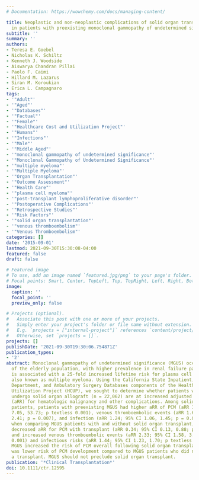 ```yaml
---
# Documentation: https://wowchemy.com/docs/managing-content/

title: Neoplastic and non-neoplastic complications of solid organ transplantation
  in patients with preexisting monoclonal gammopathy of undetermined significance
subtitle: ''
summary: ''
authors:
- Teresa E. Goebel
- Nicholas K. Schiltz
- Kenneth J. Woodside
- Aiswarya Chandran Pillai
- Paolo F. Caimi
- Hillard M. Lazarus
- Siran M. Koroukian
- Erica L. Campagnaro
tags:
- '"Adult"'
- '"Aged"'
- '"Databases"'
- '"Factual"'
- '"Female"'
- '"Healthcare Cost and Utilization Project"'
- '"Humans"'
- '"Infections"'
- '"Male"'
- '"Middle Aged"'
- '"monoclonal gammopathy of undetermined significance"'
- '"Monoclonal Gammopathy of Undetermined Significance"'
- '"multiple myeloma"'
- '"Multiple Myeloma"'
- '"Organ Transplantation"'
- '"Outcome Assessment"'
- '"Health Care"'
- '"plasma cell myeloma"'
- '"post-transplant lymphoproliferative disorder"'
- '"Postoperative Complications"'
- '"Retrospective Studies"'
- '"Risk Factors"'
- '"solid organ transplantation"'
- '"venous thromboembolism"'
- '"Venous Thromboembolism"'
categories: []
date: '2015-09-01'
lastmod: 2021-09-30T15:30:08-04:00
featured: false
draft: false

# Featured image
# To use, add an image named `featured.jpg/png` to your page's folder.
# Focal points: Smart, Center, TopLeft, Top, TopRight, Left, Right, BottomLeft, Bottom, BottomRight.
image:
  caption: ''
  focal_point: ''
  preview_only: false

# Projects (optional).
#   Associate this post with one or more of your projects.
#   Simply enter your project's folder or file name without extension.
#   E.g. `projects = ["internal-project"]` references `content/project/deep-learning/index.md`.
#   Otherwise, set `projects = []`.
projects: []
publishDate: '2021-09-30T19:30:06.754871Z'
publication_types:
- '2'
abstract: Monoclonal gammopathy of undetermined significance (MGUS) occurs in 3-7%
  of the elderly population, with higher prevalence in renal failure patients, and
  is associated with a 25-fold increased lifetime risk for plasma cell myeloma (PCM),
  also known as multiple myeloma. Using the California State Inpatient, Emergency
  Department, and Ambulatory Surgery Databases components of the Healthcare Cost and
  Utilization Project (HCUP), we sought to determine whether patients with MGUS who
  undergo solid organ allograft (n = 22,062) are at increased adjusted relative risk
  (aRR) for hematologic malignancy and other complications. Among solid organ transplant
  patients, patients with preexisting MGUS had higher aRR of PCM (aRR 19.46; 95% CI
  7.05, 53.73; p textless 0.001), venous thromboembolic events (aRR 1.66; 95% CI 1.15,
  2.41; p = 0.007), and infection (aRR 1.24; 95% CI 1.06, 1.45; p = 0.007). However,
  when comparing MGUS patients with and without solid organ transplant, there was
  decreased aRR for PCM with transplant (aRR 0.34; 95% CI 0.13, 0.88; p = 0.027),
  and increased venous thromboembolic events (aRR 2.33; 95% CI 1.58, 3.44; p textless
  0.001) and infectious risks (aRR 1.44; 95% CI 1.23, 1.70; p textless 0.001). While
  MGUS increased the risk of PCM overall following solid organ transplantation, there
  was lower risk of PCM development compared to MGUS patients who did not receive
  a transplant. MGUS should not preclude solid organ transplant.
publication: '*Clinical Transplantation*'
doi: 10.1111/ctr.12595
---
```

